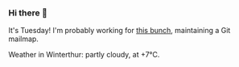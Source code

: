 ### Hi there :wave:

It's Tuesday! I'm probably working for [this bunch](https://github.com/kohofinancial), maintaining a Git mailmap.

Weather in Winterthur: partly cloudy, at +7°C.
